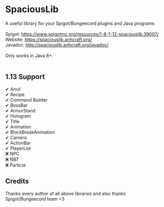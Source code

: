 # SpaciousLib

A useful library for your Spigot/Bungeecord plugins and Java programs<br><br>
Spigot: https://www.spigotmc.org/resources/1-8-1-12-spaciouslib.39007/<br>
Website: https://spaciouslib.anhcraft.org/<br>
Javadoc: http://spaciouslib.anhcraft.org/javadoc/<br><br>
Only works in Java 8+.<br><br>

## 1.13 Support
✔ Anvil<br>
✔ Recipe<br>
✔ Command Builder<br>
✔ BossBar<br>
✔ ArmorStand<br>
✔ Hologram<br>
✔ Title<br>
✔ Animation<br>
✔ BlockBreakAnimation<br>
✔ Camera<br>
✔ ActionBar<br>
✔ PlayerList<br>
❌ NPC<br>
❌ NBT<br>
❌ Particle

## Credits
Thanks every author of all above libraries and also thanks Spigot/Bungeecord team <3